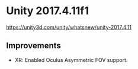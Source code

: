 # Unity 2017.4.11f1

https://unity3d.com/unity/whatsnew/unity-2017.4.11

## Improvements



*   XR: Enabled Oculus Asymmetric FOV support.